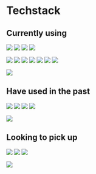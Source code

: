 # Techstack

## Currently using

[//]: * (Blank space character in between space!!!!)
![](https://img.shields.io/badge/Angular-informational?style=flat&logo=Angular&logoColor=white&color=DD0031)
![](https://img.shields.io/badge/HTML5-informational?style=flat&logo=HTML5&logoColor=white&color=E34F26)
![](https://img.shields.io/badge/CSS3-informational?style=flat&logo=CSS3&logoColor=white&color=1572B6)
![](https://img.shields.io/badge/C⠀Sharp-informational?style=flat&logo=CSharp&logoColor=white&color=239120)

[//]: * (Blank space character in between space!!!!)
![](https://img.shields.io/badge/Visual⠀Studio-informational?style=flat&logo=VisualStudio&logoColor=white&color=007ACC)
![](https://img.shields.io/badge/VS⠀Code-informational?style=flat&logo=VisualStudioCode&logoColor=white&color=007ACC)
![](https://img.shields.io/badge/Azure⠀DevOps-informational?style=flat&logo=AzureDevOps&logoColor=white&color=0078D7)
![](https://img.shields.io/badge/Jira-informational?style=flat&logo=Jira&logoColor=white&color=0052CC)
![](https://img.shields.io/badge/Sourcetree-informational?style=flat&logo=Sourcetree&logoColor=white&color=0052CC)
![](https://img.shields.io/badge/Git-informational?style=flat&logo=Git&logoColor=white&color=F05032)
![](https://img.shields.io/badge/Microsoft⠀SQL⠀Server-informational?style=flat&logo=MicrosoftSQLServer&logoColor=white&color=CC2927)

![](https://img.shields.io/badge/Windows-informational?style=flat&logo=Windows&logoColor=white&color=0078D6)

## Have used in the past

![](https://img.shields.io/badge/Java-informational?style=flat&logo=Java&logoColor=white&color=007396)
![](https://img.shields.io/badge/Python-informational?style=flat&logo=Python&logoColor=white&color=3776AB)
![](https://img.shields.io/badge/React-informational?style=flat&logo=React&logoColor=white&color=61DAFB)
![](https://img.shields.io/badge/Selenium-informational?style=flat&logo=Selenium&logoColor=white&color=43B02A)

[//]: * (Blank space character in between space!!!!)
![](https://img.shields.io/badge/IntelliJ⠀IDEA-informational?style=flat&logo=IntelliJIDEA&logoColor=white&color=#000000)

## Looking to pick up

[//]: * (Blank space character in between space!!!!)
![](https://img.shields.io/badge/Tailwind⠀CSS-informational?style=flat&logo=TailwindCSS&logoColor=white&color=06B6D4)
![](https://img.shields.io/badge/Vue.js-informational?style=flat&logo=Vue.js&logoColor=white&color=4FC08D)
![](https://img.shields.io/badge/JavaScript-informational?style=flat&logo=JavaScript&logoColor=white&color=F7DF1E)

![](https://img.shields.io/badge/Linux-informational?style=flat&logo=Linux&logoColor=white&color=FCC624)


